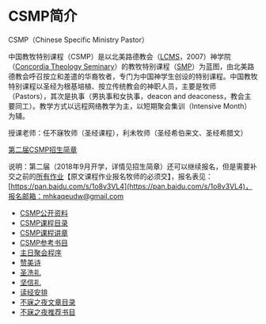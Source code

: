 # CSMP简介

CSMP（Chinese Specific Ministry Pastor）

中国教牧特别课程（CSMP）是以北美路德教会（[LCMS](https://www.lcms.org/)，2007）神学院（[Concordia Theology Seminary](https://www.ctsfw.edu/)）的教牧特别课程（[SMP](https://www.ctsfw.edu/future-students/smp/)）为蓝图，由北美路德教会呼召按立和差遣的华裔牧者，专门为中国神学生创设的特别课程。中国教牧特别课程以圣经为根基培植、按立传统教会的神职人员，主要是牧师（Pastors），其次是执事（男执事和女执事，deacon and deaconess，教会主要同工）。教学方式以远程网络教学为主，以短期聚会集训（Intensive Month）为辅。

授课老师：任不寐牧师（圣经课程），利未牧师（圣经希伯来文、圣经希腊文）

[第二届CSMP招生简章](/csmp-2nd)

说明：第二届（2018年9月开学，详情见招生简章）还可以继续报名，但是需要补交之前的[所有作业](./csmp-exam-2nd.md)【原文课程作业报名牧师的必须交】，报名表见：[https://pan.baidu.com/s/1o8v3VL4](https://pan.baidu.com/s/1o8v3VL4)，报名邮箱：mhkaqeudw@gmail.com

* [CSMP公开资料](/csmp-info.md)
* [CSMP课程目录](/csmp-index.md)
* [CSMP课程讲章](/sermon.md)
* [CSMP参考书目](/csmp-refbooks.md)
* [主日聚会程序](/liturgy.md)
* [赞美诗](/hymns.md)
* [圣洗礼](/holy-baptism.md)
* [坚信礼](/confirmation.md)
* [读经安排](/lectionary.md)
* [不寐之夜文章目录](/bmzy-index.md)
* [不寐之夜推荐书目](/recommend-books.md)
